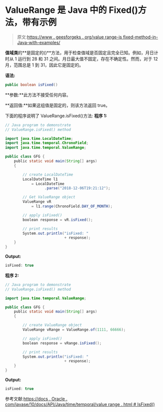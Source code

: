 # ValueRange 是 Java 中的 Fixed()方法，带有示例

> 原文:[https://www . geesforgeks . org/value range-is fixed-method-in-Java-with-examples/](https://www.geeksforgeeks.org/valuerange-isfixed-method-in-java-with-examples/)

**值域类**的**是固定的()**方法，用于检查值域是否固定且完全已知。例如，月日计时从 1 运行到 28 和 31 之间。月日最大值不固定，存在不确定性。然而，对于 12 月，范围总是 1 到 31，因此它是固定的。

**语法:**

```java
public boolean isFixed()

```

**参数:**此方法不接受任何内容。

**返回值:**如果这组值是固定的，则该方法返回 true。

下面的程序说明了 ValueRange.isFixed()方法:
**程序 1:**

```java
// Java program to demonstrate
// ValueRange.isFixed() method

import java.time.LocalDateTime;
import java.time.temporal.ChronoField;
import java.time.temporal.ValueRange;

public class GFG {
    public static void main(String[] args)
    {

        // create LocalDateTime
        LocalDateTime l1
            = LocalDateTime
                  .parse("2018-12-06T19:21:12");

        // Get ValueRange object
        ValueRange vR
            = l1.range(ChronoField.DAY_OF_MONTH);

        // apply isFixed()
        boolean response = vR.isFixed();

        // print results
        System.out.println("isFixed: "
                           + response);
    }
}
```

**Output:**

```java
isFixed: true

```

**程序 2:**

```java
// Java program to demonstrate
// ValueRange.isFixed() method

import java.time.temporal.ValueRange;

public class GFG {
    public static void main(String[] args)
    {

        // create ValueRange object
        ValueRange vRange = ValueRange.of(1111, 66666);

        // apply isFixed()
        boolean response = vRange.isFixed();

        // print results
        System.out.println("isFixed: "
                           + response);
    }
}
```

**Output:**

```java
isFixed: true

```

参考文献:[https://docs . Oracle . com/javase/10/docs/API/Java/time/temporal/value range . html # IsFixed()](https://docs.oracle.com/javase/10/docs/api/java/time/temporal/ValueRange.html#isFixed())